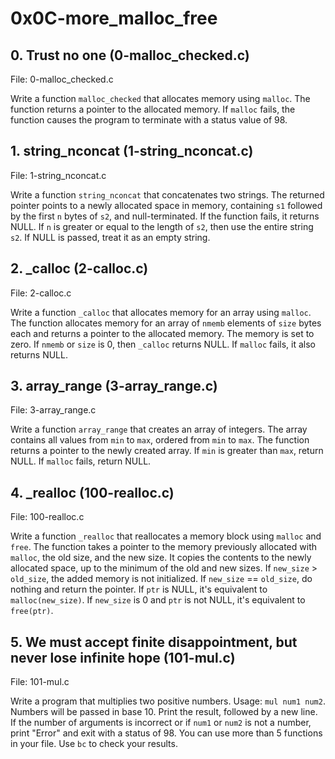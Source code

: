 # 0x0C-more_malloc_free

## 0. Trust no one (0-malloc_checked.c)

File: 0-malloc_checked.c

Write a function `malloc_checked` that allocates memory using `malloc`. The function returns a pointer to the allocated memory. If `malloc` fails, the function causes the program to terminate with a status value of 98.

## 1. string_nconcat (1-string_nconcat.c)

File: 1-string_nconcat.c

Write a function `string_nconcat` that concatenates two strings. The returned pointer points to a newly allocated space in memory, containing `s1` followed by the first `n` bytes of `s2`, and null-terminated. If the function fails, it returns NULL. If `n` is greater or equal to the length of `s2`, then use the entire string `s2`. If NULL is passed, treat it as an empty string.

## 2. _calloc (2-calloc.c)

File: 2-calloc.c

Write a function `_calloc` that allocates memory for an array using `malloc`. The function allocates memory for an array of `nmemb` elements of `size` bytes each and returns a pointer to the allocated memory. The memory is set to zero. If `nmemb` or `size` is 0, then `_calloc` returns NULL. If `malloc` fails, it also returns NULL.

## 3. array_range (3-array_range.c)

File: 3-array_range.c

Write a function `array_range` that creates an array of integers. The array contains all values from `min` to `max`, ordered from `min` to `max`. The function returns a pointer to the newly created array. If `min` is greater than `max`, return NULL. If `malloc` fails, return NULL.

## 4. _realloc (100-realloc.c)

File: 100-realloc.c

Write a function `_realloc` that reallocates a memory block using `malloc` and `free`. The function takes a pointer to the memory previously allocated with `malloc`, the old size, and the new size. It copies the contents to the newly allocated space, up to the minimum of the old and new sizes. If `new_size` > `old_size`, the added memory is not initialized. If `new_size` == `old_size`, do nothing and return the pointer. If `ptr` is NULL, it's equivalent to `malloc(new_size)`. If `new_size` is 0 and `ptr` is not NULL, it's equivalent to `free(ptr)`.

## 5. We must accept finite disappointment, but never lose infinite hope (101-mul.c)

File: 101-mul.c

Write a program that multiplies two positive numbers. Usage: `mul num1 num2`. Numbers will be passed in base 10. Print the result, followed by a new line. If the number of arguments is incorrect or if `num1` or `num2` is not a number, print "Error" and exit with a status of 98. You can use more than 5 functions in your file. Use `bc` to check your results.

